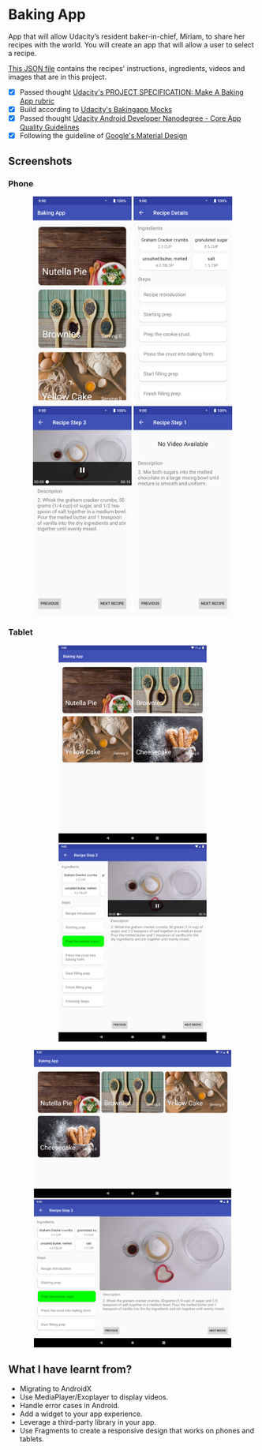 # Baking App

App that will allow Udacity’s resident baker-in-chief, Miriam, to share her recipes with the world. You will create an app that will allow a user to select a recipe.

[This JSON file](https://d17h27t6h515a5.cloudfront.net/topher/2017/May/59121517_baking/baking.json) contains the recipes' instructions, ingredients, videos and images that are in this project. 

-  [x] Passed thought [Udacity's PROJECT SPECIFICATION: Make A Baking App rubric](https://review.udacity.com/#!/rubrics/829/view)
-  [x] Build according to [Udacity's Bakingapp Mocks](https://d17h27t6h515a5.cloudfront.net/topher/2017/March/58dee986_bakingapp-mocks/bakingapp-mocks.pdf)
-  [x] Passed thought [Udacity Android Developer Nanodegree - Core App Quality Guidelines](http://udacity.github.io/android-nanodegree-guidelines/core.html)
-  [x] Following the guideline of [Google's Material Design](https://material.io/design/components/cards.html#cards%C2%ADusage)

## Screenshots
### Phone
<p align="center"><img src="/pictures/screenshot1.png" width="200"> <img src="/pictures/screenshot2.png" width="200"> <img src="/pictures/screenshot3.png" width="200"> <img src="/pictures/screenshot4.png" width="200"></p>

### Tablet
<p align="center"> <img src="/pictures/screenshot6.png" width="300"> <img src="/pictures/screenshot8.png" width="300"> </p>
<p align="center"> <img src="/pictures/screenshot5.png" width="400"> <img src="/pictures/screenshot7.png" width="400"> </p>


## What I have learnt from?
-  Migrating to AndroidX
-  Use MediaPlayer/Exoplayer to display videos.
-  Handle error cases in Android.
-  Add a widget to your app experience.
-  Leverage a third-party library in your app.
-  Use Fragments to create a responsive design that works on phones and tablets.

